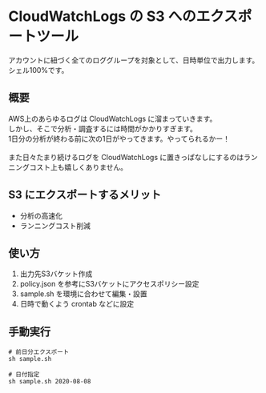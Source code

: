# CloudWatchLogs の S3 へのエクスポートツール

アカウントに紐づく全てのロググループを対象として、日時単位で出力します。<br>
シェル100%です。<br>

## 概要
AWS上のあらゆるログは CloudWatchLogs に溜まっていきます。<br>
しかし、そこで分析・調査するには時間がかかりすぎます。<br>
1日分の分析が終わる前に次の1日がやってきます。やってられるかー！<br><br>
また日々たまり続けるログを CloudWatchLogs に置きっぱなしにするのはランニングコスト上も嬉しくありません。

## S3 にエクスポートするメリット
- 分析の高速化
- ランニングコスト削減

## 使い方
1. 出力先S3バケット作成
1. policy.json を参考にS3バケットにアクセスポリシー設定
1. sample.sh を環境に合わせて編集・設置
1. 日時で動くよう crontab などに設定

## 手動実行
```
# 前日分エクスポート
sh sample.sh

# 日付指定
sh sample.sh 2020-08-08
```
